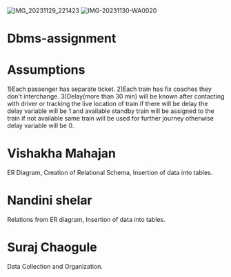 ![IMG_20231129_221423](https://github.com/nandinishelar/Dbms-assignment/assets/99242347/228605d1-6ad7-4e77-98e5-47c8d710c6f5)
![IMG-20231130-WA0020](https://github.com/nandinishelar/Dbms-assignment/assets/99242347/318bbecc-d79d-4796-969e-f864ec64257f)


# Dbms-assignment
# Assumptions
1)Each passenger has separate ticket.
2)Each train has fix coaches they don't interchange.
3)Delay(more than 30 min) will be known after contacting with driver or tracking the live location of train if there will be delay the delay variable will be 1 and available standby train will be assigned to the train if not available same train will be used for further journey otherwise delay variable will be 0.
# Vishakha Mahajan
ER Diagram, Creation of Relational Schema, Insertion of data into tables.
# Nandini shelar
Relations from ER diagram, Insertion of data into tables.
# Suraj Chaogule
Data Collection and Organization.
